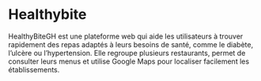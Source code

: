 # Healthybite
HealthyBiteGH est une plateforme web qui aide les utilisateurs à trouver rapidement des repas adaptés à leurs besoins de santé, comme le diabète, l’ulcère ou l’hypertension. Elle regroupe plusieurs restaurants, permet de consulter leurs menus et utilise Google Maps pour localiser facilement les établissements. 
